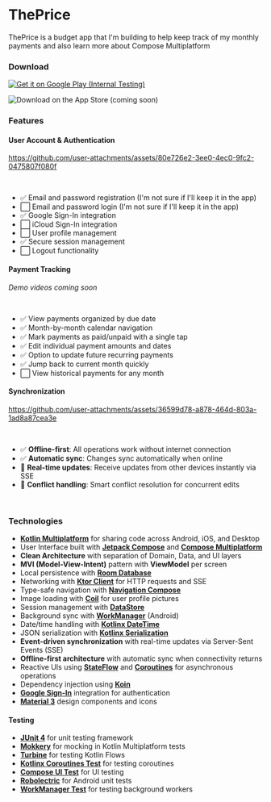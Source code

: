 # ThePrice
ThePrice is a budget app that I'm building to help keep track of my monthly payments and also learn more about Compose Multiplatform


### Download

[![Get it on Google Play (Internal Testing)](https://img.shields.io/badge/Google%20Play-Internal%20Testing-yellow?logo=google-play&logoColor=white&style=for-the-badge)](https://play.google.com/apps/internaltest/4700519985762408655)

![Download on the App Store (coming soon)](https://img.shields.io/badge/App%20Store-Coming%20Soon-lightgrey?logo=apple&logoColor=white&style=for-the-badge)

### Features


#### User Account & Authentication


https://github.com/user-attachments/assets/80e726e2-3ee0-4ec0-9fc2-0475807f080f



<br/>

- :white_check_mark: Email and password registration (I'm not sure if I'll keep it in the app)
- :white_large_square: Email and password login (I'm not sure if I'll keep it in the app)
- :white_check_mark: Google Sign-In integration
- :white_large_square: iCloud Sign-In integration
- :white_large_square: User profile management
- :white_check_mark: Secure session management
- :white_large_square: Logout functionality


#### Payment Tracking

_Demo videos coming soon_

<br/>

- :white_check_mark: View payments organized by due date
- :white_check_mark: Month-by-month calendar navigation
- :white_check_mark: Mark payments as paid/unpaid with a single tap
- :white_check_mark: Edit individual payment amounts and dates
- :white_check_mark: Option to update future recurring payments
- :white_check_mark: Jump back to current month quickly
- :white_large_square: View historical payments for any month


#### Synchronization


https://github.com/user-attachments/assets/36599d78-a878-464d-803a-1ad8a87cea3e




<br/>

- :white_check_mark: **Offline-first**: All operations work without internet connection
- :white_check_mark: **Automatic sync**: Changes sync automatically when online
- :construction: **Real-time updates**: Receive updates from other devices instantly via SSE
- :construction: **Conflict handling**: Smart conflict resolution for concurrent edits

<br/>


### Technologies

*   **[Kotlin Multiplatform](https://kotlinlang.org/docs/multiplatform.html)** for sharing code across Android, iOS, and Desktop
*   User Interface built with **[Jetpack Compose](https://developer.android.com/jetpack/compose)** and **[Compose Multiplatform](https://www.jetbrains.com/lp/compose-multiplatform/)**
*   **Clean Architecture** with separation of Domain, Data, and UI layers
*   **MVI (Model-View-Intent)** pattern with **ViewModel** per screen
*   Local persistence with **[Room Database](https://developer.android.com/training/data-storage/room)**
*   Networking with **[Ktor Client](https://ktor.io/docs/client.html)** for HTTP requests and SSE
*   Type-safe navigation with **[Navigation Compose](https://developer.android.com/jetpack/compose/navigation)**
*   Image loading with **[Coil](https://coil-kt.github.io/coil/)** for user profile pictures
*   Session management with **[DataStore](https://developer.android.com/topic/libraries/architecture/datastore)**
*   Background sync with **[WorkManager](https://developer.android.com/topic/libraries/architecture/workmanager)** (Android)
*   Date/time handling with **[Kotlinx DateTime](https://github.com/Kotlin/kotlinx-datetime)**
*   JSON serialization with **[Kotlinx Serialization](https://kotlinlang.org/docs/serialization.html)**
*   **Event-driven synchronization** with real-time updates via Server-Sent Events (SSE)
*   **Offline-first architecture** with automatic sync when connectivity returns
*   Reactive UIs using **[StateFlow](https://kotlinlang.org/api/kotlinx.coroutines/kotlinx-coroutines-core/kotlinx.coroutines.flow/-state-flow/)** and **[Coroutines](https://kotlinlang.org/docs/coroutines-overview.html)** for asynchronous operations
*   Dependency injection using **[Koin](https://insert-koin.io/)**
*   **[Google Sign-In](https://developers.google.com/identity)** integration for authentication
*   **[Material 3](https://m3.material.io/)** design components and icons

#### Testing
*   **[JUnit 4](https://junit.org/junit4/)** for unit testing framework
*   **[Mokkery](https://mokkery.dev/)** for mocking in Kotlin Multiplatform tests
*   **[Turbine](https://github.com/cashapp/turbine)** for testing Kotlin Flows
*   **[Kotlinx Coroutines Test](https://kotlinlang.org/api/kotlinx.coroutines/kotlinx-coroutines-test/)** for testing coroutines
*   **[Compose UI Test](https://developer.android.com/jetpack/compose/testing)** for UI testing
*   **[Robolectric](http://robolectric.org/)** for Android unit tests
*   **[WorkManager Test](https://developer.android.com/topic/libraries/architecture/workmanager/how-to/integration-testing)** for testing background workers

<br/>

